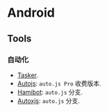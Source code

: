 # Android
## Tools
### 自动化
* [Tasker](https://tasker.joaoapps.com/).
* [Autojs](https://pro.autojs.org/): `auto.js Pro` 收费版本.
* [Hamibot](https://hamibot.com/): `auto.js` 分支.
* [Autoxjs](autoxjs.com): `auto.js` 分支.
